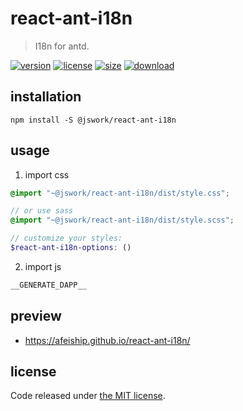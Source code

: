 # react-ant-i18n
> I18n for antd.

[![version][version-image]][version-url]
[![license][license-image]][license-url]
[![size][size-image]][size-url]
[![download][download-image]][download-url]

## installation
```shell
npm install -S @jswork/react-ant-i18n
```

## usage
1. import css
  ```scss
  @import "~@jswork/react-ant-i18n/dist/style.css";

  // or use sass
  @import "~@jswork/react-ant-i18n/dist/style.scss";

  // customize your styles:
  $react-ant-i18n-options: ()
  ```
2. import js
  ```js
__GENERATE_DAPP__
  ```

## preview
- https://afeiship.github.io/react-ant-i18n/

## license
Code released under [the MIT license](https://github.com/afeiship/react-ant-i18n/blob/master/LICENSE.txt).

[version-image]: https://img.shields.io/npm/v/@jswork/react-ant-i18n
[version-url]: https://npmjs.org/package/@jswork/react-ant-i18n

[license-image]: https://img.shields.io/npm/l/@jswork/react-ant-i18n
[license-url]: https://github.com/afeiship/react-ant-i18n/blob/master/LICENSE.txt

[size-image]: https://img.shields.io/bundlephobia/minzip/@jswork/react-ant-i18n
[size-url]: https://github.com/afeiship/react-ant-i18n/blob/master/dist/react-ant-i18n.min.js

[download-image]: https://img.shields.io/npm/dm/@jswork/react-ant-i18n
[download-url]: https://www.npmjs.com/package/@jswork/react-ant-i18n
